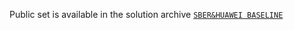 Public set is available in the solution archive [`SBER&HUAWEI BASELINE`](https://aij-2019.s3.eu-central-1.amazonaws.com/public/aij2019-sber_and_huawei-baseline-v2.zip)
